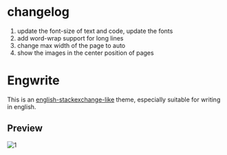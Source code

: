 # changelog
1. update the font-size of text and code, update the fonts
2. add word-wrap support for long lines
3. change max width of the page to auto
4. show the images in the center position of pages

# Engwrite

This is an [english-stackexchange-like](http://english.stackexchange.com/) theme, especially suitable for writing in english.

## Preview

![1](https://i.imgur.com/eRSZ5LZ.png)
